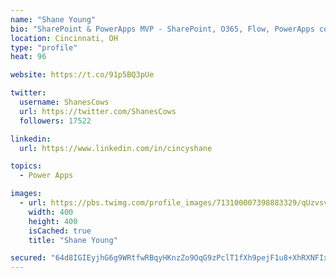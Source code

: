 ```yaml
---
name: "Shane Young"
bio: "SharePoint & PowerApps MVP - SharePoint, O365, Flow, PowerApps consulting? @PowerApps911 | Pure Snark? You found it."
location: Cincinnati, OH
type: "profile"
heat: 96

website: https://t.co/91p5BQ3pUe

twitter:
  username: ShanesCows
  url: https://twitter.com/ShanesCows
  followers: 17522

linkedin:
  url: https://www.linkedin.com/in/cincyshane

topics:
  - Power Apps

images:
  - url: https://pbs.twimg.com/profile_images/713100007398883329/qUzvsvQ3_400x400.jpg
    width: 400
    height: 400
    isCached: true
    title: "Shane Young"

secured: "64d8IGIEyjhG6g9WRtfwRBqyHKnzZo9OqG9zPclT1fXh9pejF1u8+XhRXNFIxK9Sr4HndrL00w44wWRAihaTLyDRaRiiYPvzeeEh+Fb+GJsIUeLqelLIx7KbBLUoNSsrNfOT3ZW0g96wXMxN+98PXmYCR864WE7iuRldWXz5R+L3ywriI6eyWG9cABZmuYoXAaCO7ZA3yq6iXj2J89WOumJDJO+DsjGo0gxAIT5nSWl9TVWi9AkpRbck71GyvddK5EjYyX8wXI2EZcgDV2X8ckuoaew/oBTQMwDeYc/bmKe78aFyi2BMeIXWrtd2iEFW9CAHymLtXNZUPgWNTiz44rLZpHrhx/6YJguVquvSjvJVZ4GEMWcmhmRTO1nRPx7+h/v2hH3+YExmLffwxXfupsZZ7jm8m82DS6bV2GLA2sM=;zwFF7+KK3yTBSQqcp5fRsg=="
---
```


